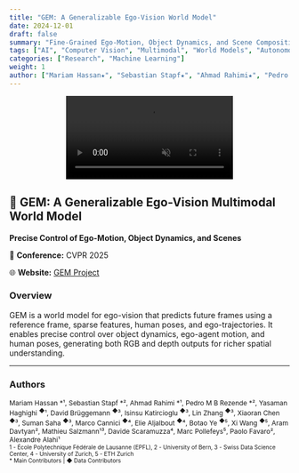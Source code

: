 ```yaml
---
title: "GEM: A Generalizable Ego-Vision World Model"
date: 2024-12-01
draft: false
summary: "Fine-Grained Ego-Motion, Object Dynamics, and Scene Composition Control"
tags: ["AI", "Computer Vision", "Multimodal", "World Models", "Autonomous Systems"]
categories: ["Research", "Machine Learning"]
weight: 1
author: ["Mariam Hassan★", "Sebastian Stapf★", "Ahmad Rahimi★", "Pedro M B Rezende★", "Yasaman Haghighi◆", "David Brüggemann◆", "Isinsu Katircioglu◆", "Lin Zhang◆", "Xiaoran Chen◆", "Suman Saha◆", "Marco Cannici◆", "Elie Aljalbout◆", "Botao Ye◆", "Xi Wang◆", "Aram Davtyan", "Mathieu Salzmann", "Davide Scaramuzza", "Marc Pollefeys", "Paolo Favaro", "Alexandre Alahi"]
---
```


<div style="text-align: center;">
  <video src="https://i.imgur.com/w0j9hVD.mp4" autoplay loop muted playsinline style="max-width: 100%;"></video>
</div>

## 💎 GEM: A Generalizable Ego-Vision Multimodal World Model
**Precise Control of Ego-Motion, Object Dynamics, and Scenes**  

📅 **Conference:** CVPR 2025

🌐 **Website:** [GEM Project](https://vita-epfl.github.io/GEM.github.io/)

### Overview
GEM is a world model for ego-vision that predicts future frames using a reference frame, sparse features, human poses, and ego-trajectories. It enables precise control over object dynamics, ego-agent motion, and human poses, generating both RGB and depth outputs for richer spatial understanding.

---

### Authors

<div style="font-size: 0.85em;">
Mariam Hassan *¹, Sebastian Stapf *², Ahmad Rahimi *¹, Pedro M B Rezende *², Yasaman Haghighi <sup>◆</sup>¹,  
David Brüggemann <sup>◆</sup>³, Isinsu Katircioglu <sup>◆</sup>³, Lin Zhang <sup>◆</sup>³, Xiaoran Chen <sup>◆</sup>³, Suman Saha <sup>◆</sup>³,  
Marco Cannici <sup>◆</sup>⁴, Elie Aljalbout <sup>◆</sup>⁴, Botao Ye <sup>◆</sup>⁵, Xi Wang <sup>◆</sup>⁵, Aram Davtyan²,  
Mathieu Salzmann¹³, Davide Scaramuzza⁴, Marc Pollefeys⁵, Paolo Favaro², Alexandre Alahi¹  

<div style="font-size: 0.85em;">
1 - École Polytechnique Fédérale de Lausanne (EPFL),
 2 - University of Bern,
 3 - Swiss Data Science Center, 
 4 - University of Zurich,
 5 - ETH Zurich
</div>
<span style="font-size: 0.85em;">* Main Contributors | ◆ Data Contributors</span>
</div>

